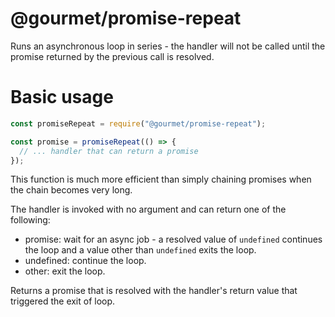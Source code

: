 # @gourmet/promise-repeat

Runs an asynchronous loop in series - the handler will not be called
until the promise returned by the previous call is resolved.

# Basic usage

```js
const promiseRepeat = require("@gourmet/promise-repeat");

const promise = promiseRepeat(() => {
  // ... handler that can return a promise
});
```

This function is much more efficient than simply chaining promises when
the chain becomes very long.

The handler is invoked with no argument and can return one of the following:
  - promise: wait for an async job - a resolved value of `undefined`
    continues the loop and a value other than `undefined` exits the loop.
  - undefined: continue the loop.
  - other: exit the loop.

Returns a promise that is resolved with the handler's return value that
triggered the exit of loop.
